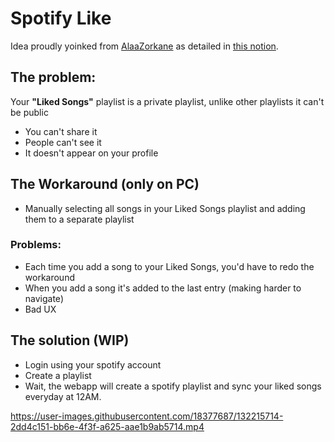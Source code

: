 # Spotify Like

Idea proudly yoinked from [AlaaZorkane](https://github.com/AlaaZorkane/) as detailed in [this notion](https://www.notion.so/difys/Spotify-Liked-Songs-7a6e846c7f3e4b2c880e90888090b917).

## The problem:

Your **"Liked Songs"** playlist is a private playlist, unlike other playlists it can't be public

- You can't share it
- People can't see it
- It doesn't appear on your profile

## The Workaround (only on PC)

- Manually selecting all songs in your Liked Songs playlist and adding them to a separate playlist

### Problems:

- Each time you add a song to your Liked Songs, you'd have to redo the workaround
- When you add a song it's added to the last entry (making harder to navigate)
- Bad UX

## The solution (WIP)

- Login using your spotify account
- Create a playlist
- Wait, the webapp will create a spotify playlist and sync your liked songs everyday at 12AM.

https://user-images.githubusercontent.com/18377687/132215714-2dd4c151-bb6e-4f3f-a625-aae1b9ab5714.mp4

